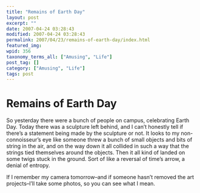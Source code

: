 ```yaml
---
title: "Remains of Earth Day"
layout: post
excerpt: ""
date: 2007-04-24 03:28:43
modified: 2007-04-24 03:28:43
permalink: 2007/04/23/remains-of-earth-day/index.html
featured_img: 
wpid: 356
taxonomy_terms_all: ["Amusing", "Life"]
post_tag: []
category: ["Amusing", "Life"]
tags: post
---
```


# Remains of Earth Day

So yesterday there were a bunch of people on campus, celebrating Earth Day. Today there was a sculpture left behind, and I can’t honestly tell if there’s a statement being made by the sculpture or not. It looks to my non-connoisseur’s eye like someone threw a bunch of small objects and bits of string in the air, and on the way down it all collided in such a way that the strings tied themselves around the objects. Then it all kind of landed on some twigs stuck in the ground. Sort of like a reversal of time’s arrow, a denial of entropy.

If I remember my camera tomorrow–and if someone hasn’t removed the art projects–I’ll take some photos, so you can see what I mean.